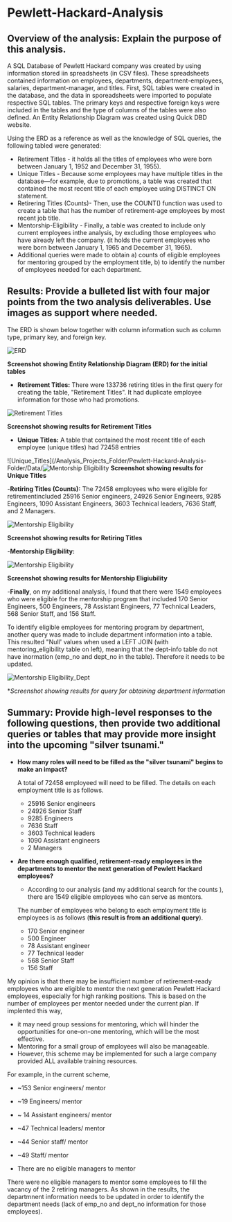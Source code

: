 # Pewlett-Hackard-Analysis

## Overview of the analysis: Explain the purpose of this analysis.

A SQL Database of Pewlett Hackard company was created by using information stored iin spreadsheets (in CSV files). These spreadsheets contained information on employees, departments, department-employees, salaries, department-manager, and titles. First, SQL tables were created in the database, and the data in sporeadsheets were imported to populate respective SQL tables. The primary keys and respective foreign keys were included in the tables and the type of columns of the tables were also defined. An Entity Relationship Diagram was created using Quick DBD website.

Using the ERD as a reference as well as the knowledge of SQL queries, the following tabled were generated: 
- Retirement Titles - it holds all the titles of employees who were born between January 1, 1952 and December 31, 1955). 
- Unique Titles - Because some employees may have multiple titles in the database—for example, due to promotions, a table was created that contained the most recent title of each employee using DISTINCT ON statement. 
- Retirering Titles (Counts)- Then, use the COUNT() function was used to create a table that has the number of retirement-age employees by most recent job title. 
- Mentorship-Eligibility - Finally, a table was created to include only current employees inthe analysis, by excluding those employees who have already left the company. (it holds the current employees who were born between January 1, 1965 and December 31, 1965).
- Additional queries were made to obtain a) counts of eligible employees for mentoring grouped by the employment title, b) to identify the number of employees needed for each department.  

## Results: Provide a bulleted list with four major points from the two analysis deliverables. Use images as support where needed.

The ERD is shown below together with column information such as column type, primary key, and foreign key. 

![ERD](/Analysis_Projects_Folder/Pewlett-Hackard-Analysis-Folder/Data/QuickDBD.png)

**Screenshot showing Entity Relationship Diagram (ERD) for the initial tables**

- **Retirement Titles:** There were 133736 retiring titles in the first query for creating the table, "Retirement Titles". It had duplicate employee information for those who had promotions.

![Retirement Titles](/Analysis_Projects_Folder/Pewlett-Hackard-Analysis-Folder/Data/retirement_titles.png)

**Screenshot showing results for Retirement Titles**

- **Unique Titles:** A table that contained the most recent title of each employee (unique titles) had 72458 entries

![Unique_Titles](/Analysis_Projects_Folder/Pewlett-Hackard-Analysis-Folder/Data/![Mentorship Eligibility](/Analysis_Projects_Folder/Pewlett-Hackard-Analysis-Folder/Data/unique_titles.png)
**Screenshot showing results for Unique Titles**


-**Retiring Titles (Counts):** The 72458 employees who were eligible for retirementincluded 25916 Senior engineers, 24926 Senior Engineers, 9285 Engineers, 1090 Assistant Engineers, 3603 Technical leaders, 7636 Staff, and 2 Managers.

![Mentorship Eligibility](/Analysis_Projects_Folder/Pewlett-Hackard-Analysis-Folder/Data/retiring_titles.png)

**Screenshot showing results for Retiring Titles**

-**Mentorship Eligibility:** 

![Mentorship Eligibility](/Analysis_Projects_Folder/Pewlett-Hackard-Analysis-Folder/Data/mentorship_eligibility.png)

**Screenshot showing results for Mentorship Eligiubility**

-**Finally**, on my additional analysis, I found that there were 1549 employees who were eligible for the mentorship program that included 170 Senior Engineers, 500 Engineers, 78 Assistant Engineers, 77 Technical Leaders, 568 Senior Staff, and 156 Staff. 

To identify eligible employees for mentoring program by department, another query was made to include department information into a table. 
This resulted "Null' values when used a LEFT JOIN (with mentoring_eligibility table on left), meaning that the dept-info table do not have inormation (emp_no and dept_no in the table). Therefore it needs to be updated. 

![Mentorship Eligibility_Dept](/Analysis_Projects_Folder/Pewlett-Hackard-Analysis-Folder/Data/ME-DeptInfo.png)

**Screenshot showing results for query for obtaining department information*


## Summary: Provide high-level responses to the following questions, then provide two additional queries or tables that may provide more insight into the upcoming "silver tsunami."

- **How many roles will need to be filled as the "silver tsunami" begins to make an impact?**

  A total of 72458 employeed will need to be filled. The details on each employment title is as follows.
    - 25916 Senior engineers
    - 24926 Senior Staff
    - 9285 Engineers
    - 7636 Staff
    - 3603 Technical leaders
    - 1090 Assistant engineers
    - 2 Managers


- **Are there enough qualified, retirement-ready employees in the departments to mentor the next generation of Pewlett Hackard employees?**
  - According to our analysis (and my additional search for the counts ), there are 1549 eligible employees who can serve as mentors. 
  
  The number of employees who belong to each employment title is employees is as follows (**this result is from an additional query**).
    - 170 Senior engineer
    - 500 Engineer
    - 78 Assistant engineer
    - 77 Technical leader
    - 568 Senior Staff
    - 156 Staff

My opinion is that there may be insufficient number of retirement-ready employees who are eligible to mentor the next generation Pewlett Hackard employees, especially for high ranking positions. This is based on the number of employees per mentor needed under the current plan. 
If implented this way, 
- it may need group sessions for mentoring, which will hinder the opportunities for one-on-one mentoring, which will be the most effective. 
- Mentoring for a small group of employees will also be manageable.
- However, this scheme may be implemented for such a large company provided ALL available training resources.

For example, in the current scheme, 

- ~153 Senior engineers/ mentor
- ~19 Engineers/ mentor
- ~ 14 Assistant engineers/ mentor
- ~47 Technical leaders/ mentor
- ~44 Senior staff/ mentor
- ~49 Staff/ mentor

- There are no eligible managers to mentor

There were no eligible managers to mentor some employees to fill the vacancy of the 2 retiring managers. As shown in the results, the departmnent information needs to be updated in order to identify the department needs (lack of emp_no and dept_no information for those employees). 
